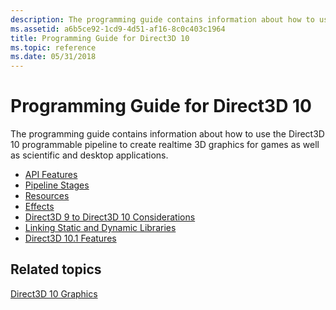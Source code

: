 ```yaml
---
description: The programming guide contains information about how to use the Direct3D 10 programmable pipeline to create realtime 3D graphics for games as well as scientific and desktop applications.
ms.assetid: a6b5ce92-1cd9-4d51-af16-8c0c403c1964
title: Programming Guide for Direct3D 10
ms.topic: reference
ms.date: 05/31/2018
---
```


# Programming Guide for Direct3D 10

The programming guide contains information about how to use the Direct3D 10 programmable pipeline to create realtime 3D graphics for games as well as scientific and desktop applications.

-   [API Features](d3d10-graphics-programming-guide-api-features.md)
-   [Pipeline Stages](d3d10-graphics-programming-guide-pipeline-stages.md)
-   [Resources](d3d10-graphics-programming-guide-resources.md)
-   [Effects](d3d10-graphics-programming-guide-effects.md)
-   [Direct3D 9 to Direct3D 10 Considerations](d3d10-graphics-programming-guide-d3d9-to-d3d10-considerations.md)
-   [Linking Static and Dynamic Libraries](d3d10-graphics-programming-guide-libs-and-dlls.md)
-   [Direct3D 10.1 Features](d3d10-graphics-programming-guide-10-1.md)

## Related topics

<dl> <dt>

[Direct3D 10 Graphics](d3d10-graphics.md)
</dt> </dl>

 

 



